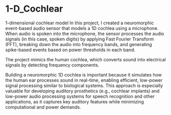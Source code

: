 # 1-D_Cochlear
1-dimensional cochlear model
In this project, I created a neuromorphic event-based audio sensor that models a 1D cochlea using a microphone. When audio is spoken into the microphone, the sensor processes the audio signals (in this case, spoken digits) by applying Fast Fourier Transform (FFT), breaking down the audio into frequency bands, and generating spike-based events based on power thresholds in each band.

The project mimics the human cochlea, which converts sound into electrical signals by detecting frequency components.

Building a neuromorphic 1D cochlea is important because it simulates how the human ear processes sound in real-time, enabling efficient, low-power signal processing similar to biological systems. This approach is especially valuable for developing auditory prosthetics (e.g., cochlear implants) and low-power audio processing systems for speech recognition and other applications, as it captures key auditory features while minimizing computational and power demands.
